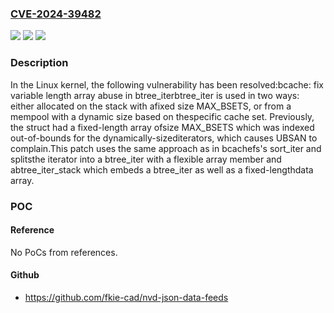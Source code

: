 ### [CVE-2024-39482](https://cve.mitre.org/cgi-bin/cvename.cgi?name=CVE-2024-39482)
![](https://img.shields.io/static/v1?label=Product&message=Linux&color=blue)
![](https://img.shields.io/static/v1?label=Version&message=1da177e4c3f4%3C%202c3d7b03b658%20&color=brighgreen)
![](https://img.shields.io/static/v1?label=Vulnerability&message=n%2Fa&color=brighgreen)

### Description

In the Linux kernel, the following vulnerability has been resolved:bcache: fix variable length array abuse in btree_iterbtree_iter is used in two ways: either allocated on the stack with afixed size MAX_BSETS, or from a mempool with a dynamic size based on thespecific cache set. Previously, the struct had a fixed-length array ofsize MAX_BSETS which was indexed out-of-bounds for the dynamically-sizediterators, which causes UBSAN to complain.This patch uses the same approach as in bcachefs's sort_iter and splitsthe iterator into a btree_iter with a flexible array member and abtree_iter_stack which embeds a btree_iter as well as a fixed-lengthdata array.

### POC

#### Reference
No PoCs from references.

#### Github
- https://github.com/fkie-cad/nvd-json-data-feeds

